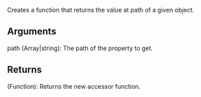 Creates a function that returns the value at path of a given object.


## Arguments
path (Array|string): The path of the property to get.


## Returns
(Function): Returns the new accessor function.
